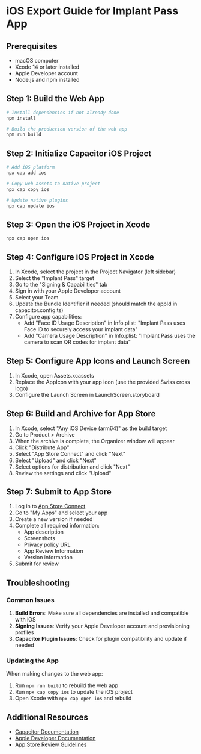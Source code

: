 # iOS Export Guide for Implant Pass App

## Prerequisites

- macOS computer
- Xcode 14 or later installed
- Apple Developer account
- Node.js and npm installed

## Step 1: Build the Web App

```bash
# Install dependencies if not already done
npm install

# Build the production version of the web app
npm run build
```

## Step 2: Initialize Capacitor iOS Project

```bash
# Add iOS platform
npx cap add ios

# Copy web assets to native project
npx cap copy ios

# Update native plugins
npx cap update ios
```

## Step 3: Open the iOS Project in Xcode

```bash
npx cap open ios
```

## Step 4: Configure iOS Project in Xcode

1. In Xcode, select the project in the Project Navigator (left sidebar)
2. Select the "Implant Pass" target
3. Go to the "Signing & Capabilities" tab
4. Sign in with your Apple Developer account
5. Select your Team
6. Update the Bundle Identifier if needed (should match the appId in capacitor.config.ts)
7. Configure app capabilities:
   - Add "Face ID Usage Description" in Info.plist: "Implant Pass uses Face ID to securely access your implant data"
   - Add "Camera Usage Description" in Info.plist: "Implant Pass uses the camera to scan QR codes for implant data"

## Step 5: Configure App Icons and Launch Screen

1. In Xcode, open Assets.xcassets
2. Replace the AppIcon with your app icon (use the provided Swiss cross logo)
3. Configure the Launch Screen in LaunchScreen.storyboard

## Step 6: Build and Archive for App Store

1. In Xcode, select "Any iOS Device (arm64)" as the build target
2. Go to Product > Archive
3. When the archive is complete, the Organizer window will appear
4. Click "Distribute App"
5. Select "App Store Connect" and click "Next"
6. Select "Upload" and click "Next"
7. Select options for distribution and click "Next"
8. Review the settings and click "Upload"

## Step 7: Submit to App Store

1. Log in to [App Store Connect](https://appstoreconnect.apple.com/)
2. Go to "My Apps" and select your app
3. Create a new version if needed
4. Complete all required information:
   - App description
   - Screenshots
   - Privacy policy URL
   - App Review Information
   - Version information
5. Submit for review

## Troubleshooting

### Common Issues

1. **Build Errors**: Make sure all dependencies are installed and compatible with iOS
2. **Signing Issues**: Verify your Apple Developer account and provisioning profiles
3. **Capacitor Plugin Issues**: Check for plugin compatibility and update if needed

### Updating the App

When making changes to the web app:

1. Run `npm run build` to rebuild the web app
2. Run `npx cap copy ios` to update the iOS project
3. Open Xcode with `npx cap open ios` and rebuild

## Additional Resources

- [Capacitor Documentation](https://capacitorjs.com/docs)
- [Apple Developer Documentation](https://developer.apple.com/documentation/)
- [App Store Review Guidelines](https://developer.apple.com/app-store/review/guidelines/)
